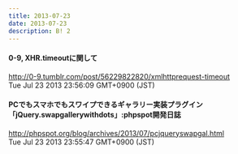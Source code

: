 ```yaml
---
title: 2013-07-23
date: 2013-07-23
description: B! 2
---
```


#### 0-9, XHR.timeoutに関して
http://0-9.tumblr.com/post/56229822820/xmlhttprequest-timeout<br>
Tue Jul 23 2013 23:56:09 GMT+0900 (JST)<br>


#### PCでもスマホでもスワイプできるギャラリー実装プラグイン「jQuery.swapgallerywithdots」:phpspot開発日誌
http://phpspot.org/blog/archives/2013/07/pcjqueryswapgal.html<br>
Tue Jul 23 2013 23:55:47 GMT+0900 (JST)<br>


